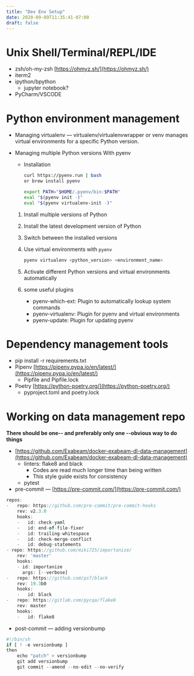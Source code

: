 ```yaml
---
title: "Dev Env Setup"
date: 2020-09-09T11:35:41-07:00
draft: false
---
```


# Unix Shell/Terminal/REPL/IDE

- zsh/oh-my-zsh [https://ohmyz.sh/](https://ohmyz.sh/)
- iterm2
- ipython/bpython
    - jupyter notebook?
- PyCharm/VSCODE

# Python environment management

- Managing virtualenv — virtualenv/virtualenvwrapper or venv manages virtual environments for a specific Python version.
- Managing multiple Python versions With pyenv
    - Installation

        ```bash
        curl https://pyenv.run | bash
        or brew install pyenv

        export PATH="$HOME/.pyenv/bin:$PATH"
        eval "$(pyenv init -)"
        eval "$(pyenv virtualenv-init -)"
        ```

    1. Install multiple versions of Python
    2. Install the latest development version of Python
    3. Switch between the installed versions
    4. Use virtual environments with `pyenv`

        ```bash
        pyenv virtualenv <python_version> <environment_name>
        ```

    5. Activate different Python versions and virtual environments automatically
    6. some useful plugins
        - pyenv-which-ext: Plugin to automatically lookup system commands
        - pyenv-virtualenv: Plugin for pyenv and virtual environments
        - pyenv-update: Plugin for updating pyenv

# Dependency management tools

- pip install -r requirements.txt
- Pipenv [https://pipenv.pypa.io/en/latest/](https://pipenv.pypa.io/en/latest/)
    - Pipfile and Pipfile.lock
- Poetry [https://python-poetry.org/](https://python-poetry.org/)
    - pyproject.toml and poetry.lock

# Working on data management repo

**There should be one-- and preferably only one --obvious way to do things**

- [https://github.com/Exabeam/docker-exabeam-dl-data-management](https://github.com/Exabeam/docker-exabeam-dl-data-management)
    - linters: flake8 and black
        - Codes are read much longer time than being written
        - This style guide exists for consistency
    - pytest
- pre-commit — [https://pre-commit.com/](https://pre-commit.com/)

```jsx
repos:
-   repo: https://github.com/pre-commit/pre-commit-hooks
    rev: v2.3.0
    hooks:
    -   id: check-yaml
    -   id: end-of-file-fixer
    -   id: trailing-whitespace
    -   id: check-merge-conflict
    -   id: debug-statements
- repo: https://github.com/miki725/importanize/
    rev: 'master'
    hooks:
    - id: importanize
      args: [--verbose]
-   repo: https://github.com/psf/black
    rev: 19.3b0
    hooks:
    -   id: black
-   repo: https://gitlab.com/pycqa/flake8
    rev: master
    hooks:
    -   id: flake8
```

- post-commit — adding versionbump

```jsx
#!/bin/sh
if [ ! -e versionbump ]
then
    echo "patch" > versionbump
    git add versionbump
    git commit --amend --no-edit --no-verify
```